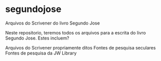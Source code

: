 # segundojose
Arquivos do Scrivener do livro Segundo Jose

Neste repositorio, teremos todos os arquivos para a escrita do livro Segundo Jose. Estes incluem?

Arquivos do Scrivener propriamente ditos
Fontes de pesquisa seculares
Fontes de pesquisa da JW Library
